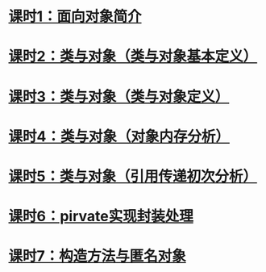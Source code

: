 # [课时1：面向对象简介](aliyun/course1)
# [课时2：类与对象（类与对象基本定义）](aliyun/course2)
# [课时3：类与对象（类与对象定义）](aliyun/course3)
# [课时4：类与对象（对象内存分析）](aliyun/course4)
# [课时5：类与对象（引用传递初次分析）](aliyun/course5)
# [课时6：pirvate实现封装处理](aliyun/course6)
# [课时7：构造方法与匿名对象](aliyun/course7)

